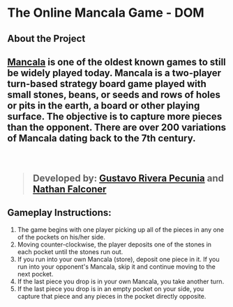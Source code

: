 <h1>The Online Mancala Game - DOM</h1>
<h2>About the Project<h2>
<p><a href="https://en.wikipedia.org/wiki/Mancala" target="_blank">Mancala</a> is one of the oldest known games to still be widely played today. Mancala is a two-player turn-based strategy board game played with small stones, beans, or seeds and rows of holes or pits in the earth, a board or other playing surface. The objective is to capture more pieces than the opponent. There are over 200 variations of Mancala dating back to the 7th century.</p>
<br>
<blockquote>Developed by: <a href="https://riverapecunia.com" target="_blank">Gustavo Rivera Pecunia</a> and <a href="https://github.com/NateFalconer" target="_blank">Nathan Falconer</a></blockquote>

<h2>Gameplay Instructions:</h2>
<ol>
    <li>The game begins with one player picking up all of the pieces in any one of the pockets on his/her side.</li>
    <li>Moving counter-clockwise, the player deposits one of the stones in each pocket until the stones run out.
    </li>
    <li>If you run into your own Mancala (store), deposit one piece in it. If you run into your opponent's Mancala,
        skip
        it and continue moving to the next pocket.</li>
    <li>If the last piece you drop is in your own Mancala, you take another turn.</li>
    <li>If the last piece you drop is in an empty pocket on your side, you capture that piece and any pieces in the
        pocket directly opposite.</li>
</ol>


